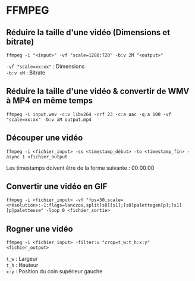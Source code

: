 #  FFMPEG    
    
## Réduire la taille d'une vidéo (Dimensions et bitrate)      
    
`ffmpeg -i "<input>" -vf "scale=1280:720" -b:v 2M "<output>"`    
  
`-vf "scale=xx:xx"` : Dimensions    
`-b:v xM` : Bitrate    

## Réduire la taille d'une vidéo & convertir de WMV à MP4 en même temps  

`ffmpeg -i input.wmv -c:v libx264 -crf 23 -c:a aac -q:a 100 -vf "scale=xx:xx" -b:v xM output.mp4`  
    
## Découper une vidéo    
  
`ffmpeg -i <fichier_input> -ss <timestamp_début> -to <timestamp_fin> -async 1 <fichier_output`    
  
Les timestamps doivent être de la forme suivante : 00:00:00    
  
## Convertir une vidéo en GIF    
  
`ffmpeg -i <fichier_input> -vf "fps=30,scale=<résolution>:-1:flags=lanczos,split[s0][s1];[s0]palettegen[p];[s1][p]paletteuse" -loop 0 <fichier_sortie>`    
  
## Rogner une vidéo    
  
`ffmpeg -i <fichier_input> -filter:v "crop=t_w:t_h:x:y" <fichier_output>`    
  
`t_w` : Largeur    
`t_h` : Hauteur    
`x:y` : Position du coin supérieur gauche    
